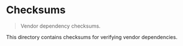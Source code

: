 # Checksums

> Vendor dependency checksums.

<!-- Section to include introductory text. Make sure to keep an empty line after the intro `section` element and another before the `/section` close. -->

<section class="intro">

This directory contains checksums for verifying vendor dependencies.

</section>

<!-- /.intro -->

<!-- Section for all links. Make sure to keep an empty line after the `section` element and another before the `/section` close. -->

<section class="links">

</section>

<!-- /.links -->
